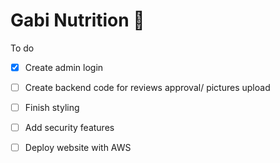 # Gabi Nutrition 🥙

To do 

- [x] Create admin login
- [ ] Create backend code for reviews approval/ pictures upload 
- [ ] Finish styling
- [ ] Add security features 
- [ ] Deploy website with AWS




